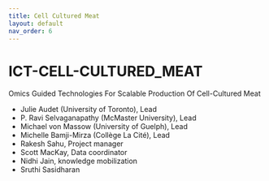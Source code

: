 ```yaml
---
title: Cell Cultured Meat
layout: default
nav_order: 6
---
```


# ICT-CELL-CULTURED_MEAT
Omics Guided Technologies For Scalable Production Of Cell-Cultured Meat

* Julie Audet (University of Toronto), Lead
* P. Ravi Selvaganapathy (McMaster University), Lead
* Michael von Massow (University of Guelph), Lead
* Michelle Bamji-Mirza (Collège La Cité), Lead
* Rakesh Sahu, Project manager
* Scott MacKay, Data coordinator
* Nidhi Jain, knowledge mobilization
* Sruthi Sasidharan 
